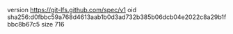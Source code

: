 version https://git-lfs.github.com/spec/v1
oid sha256:d0fbbc59a768d4613aab1b0d3ad732b385b06dcb04e2022c8a29b1fbbc8b67c5
size 716
